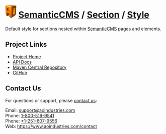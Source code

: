 # [<img src="ao-logo.png" alt="AO Logo" width="35" height="40">](https://www.aoindustries.com/) [SemanticCMS](https://semanticcms.com/) / [Section](https://semanticcms.com/section/) / [Style](https://semanticcms.com/section/style/)
Default style for sections nested within [SemanticCMS](https://semanticcms.com/) pages and elements.

## Project Links
* [Project Home](https://semanticcms.com/section/style/)
* [API Docs](https://semanticcms.com/section/style/apidocs/)
* [Maven Central Repository](https://search.maven.org/#search|gav|1|g:%22com.semanticcms%22%20AND%20a:%22semanticcms-section-style%22)
* [GitHub](https://github.com/aoindustries/semanticcms-section-style)

## Contact Us
For questions or support, please [contact us](https://www.aoindustries.com/contact):

Email: [support@aoindustries.com](mailto:support@aoindustries.com)  
Phone: [1-800-519-9541](tel:1-800-519-9541)  
Phone: [+1-251-607-9556](tel:+1-251-607-9556)  
Web: https://www.aoindustries.com/contact
